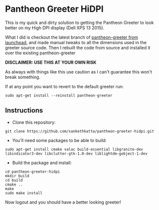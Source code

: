# Pantheon Greeter HiDPI

This is my quick and dirty solution to getting the Pantheon Greeter to look
better on my High DPI display (Dell XPS 13 2015).

What I did is checkout the latest branch of [pantheon-greeter from launchpad](https://code.launchpad.net/pantheon-greeter), and made manual tweaks to all the dimensions used in the greeter source code. Then I rebuilt the code from source and installed it over the existing pantheon-greeter

**DISCLAIMER: USE THIS AT YOUR OWN RISK**

As always with things like this use caution as I can't guarantee this won't break something.

If at any point you want to revert to the default greeter run:

```
sudo apt-get install --reinstall pantheon-greeter
```

## Instructions

- Clone this repository:

```
git clone https://github.com/sankethkatta/pantheon-greeter-hidpi.git
```

- You'll need some packages to be able to build:

```
sudo apt-get install cmake valac build-essential libgranite-dev libindicator3-dev libclutter-gtk-1.0-dev liblightdm-gobject-1-dev
```

- Build the package and install:

```
cd pantheon-greeter-hidpi
mkdir build
cd build
cmake ..
make
sudo make install
```

Now logout and you should have a better looking greeter!
